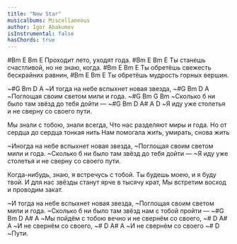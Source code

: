 ```yaml
---
title: "New Star"
musicalbums: Miscellaneous
author: Igor Abakumov
isInstrumental: false
hasChords: true
---
```


#Bm        E      Bm      E
Проходит лето, уходят года.
#Bm               E             Bm      E
Ты станешь счастливой, но не знаю, когда.
#Bm            E           Bm        E
Ты обретёшь свежесть бескрайних равнин,
#Bm           E        Bm        E
Ты обретёшь мудрость горных вершин.

~#G           Bm            D         A
~И тогда на небе вспыхнет новая звезда,
~#G          Bm          D        A
~Поглощая своим светом мили и года.
~#G               Bm           G          Bm
~Сколько б ни было там звёзд до тебя дойти —
~#G       Bm            D             A# A    D
~Я иду уже столетья и не сверну со своего пути.

Мы знали с тобою, знали всегда,
Что нас разделяют миры и года.
Но от сердца до сердца тонкая нить
Нам помогала жить, умирать, снова жить

~Иногда на небе вспыхнет новая звезда,
~Поглощая своим светом мили и года.
~Сколько б ни было там звёзд до тебя дойти —
~Я иду уже столетья и не сверну со своего пути.

Когда-нибудь, знаю, я встречусь с тобой.
Ты будешь моею, и я буду твой.
И для нас звёзды станут ярче в тысячу крат,
Мы встретим восход и проводим закат.

~И тогда на небе вспыхнет новая звезда,
~Поглощая своим светом мили и года.
~Сколько б ни было там звёзд нам с тобой пройти —
~#G              Bm          D              A# A
~Мы пойдём с тобою вечно и не свернём со своего,
~#   D              A# A
~И не свернём со своего,
~#   D              A# A
~И не свернём со своего
~#   D 
~Пути.

